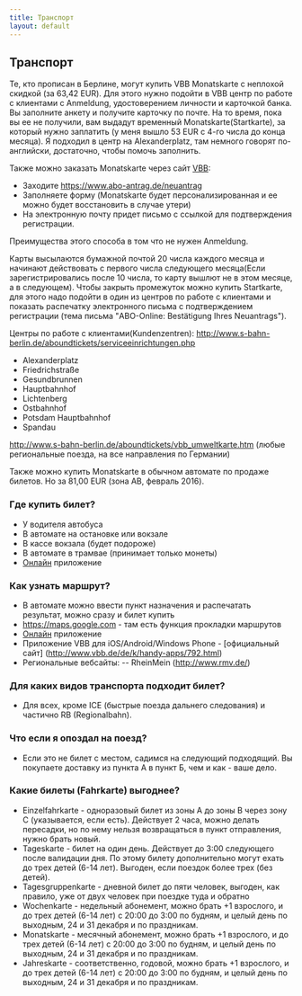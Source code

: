 ```yaml
---
title: Транспорт
layout: default
---
```


## Транспорт

Те, кто прописан в Берлине, могут купить VBB Monatskarte с неплохой скидкой (за 63,42 EUR). Для этого нужно подойти в VBB центр по работе с клиентами с Anmeldung, удостоверением личности и карточкой банка. Вы заполните анкету и получите карточку по почте. На то время, пока вы ее не получили, вам выдадут временный Monatskarte(Startkarte), за который нужно заплатить (у меня вышло 53 EUR с 4-го числа до конца месяца). Я подходил в центр на Alexanderplatz, там немного говорят по-английски, достаточно, чтобы помочь заполнить. 

Также можно заказать Monatskarte через сайт [VBB]( https://www.abo-antrag.de/):
 - Заходите https://www.abo-antrag.de/neuantrag
 - Заполняете форму (Monatskarte будет персонализированная и ее можно будет восстановить в случае утери)
 - На электронную почту придет письмо с ссылкой для подтверждения регистрации.

Преимущества этого способа в том что не нужен Anmeldung.

Карты высылаются бумажной почтой 20 числа каждого месяца и начинают действовать с первого числа следующего месяца(Если зарегистрировались после 10 числа, то карту вышлют не в этом месяце, а в следующем). Чтобы закрыть промежуток можно купить Startkarte, для этого надо подойти в один из центров по работе с клиентами и показать распечатку электронного письма с подтверждением регистрации (тема письма "ABO-Online: Bestätigung Ihres Neuantrags").

Центры по работе с клиентами(Kundenzentren): http://www.s-bahn-berlin.de/aboundtickets/serviceeinrichtungen.php
 - Alexanderplatz
 - Friedrichstraße
 - Gesundbrunnen
 - Hauptbahnhof
 - Lichtenberg
 - Ostbahnhof
 - Potsdam Hauptbahnhof
 - Spandau

http://www.s-bahn-berlin.de/aboundtickets/vbb_umweltkarte.htm (любые региональные поезда, на все направления по Германии)

Также можно купить Monatskarte в обычном автомате по продаже билетов. Но за 81,00 EUR (зона AB, февраль 2016).

### Где купить билет?
- У водителя автобуса
- В автомате на остановке или вокзале
- В кассе вокзала (будет подороже)
- В автомате в трамвае (принимает только монеты)
- [Онлайн](http://www.bvg.de/de/Fahrinfo/Jederzeit-mobil) приложение

### Как узнать маршрут?
- В автомате можно ввести пункт назначения и распечатать результат, можно сразу и билет купить
- https://maps.google.com - там есть функция прокладки маршрутов
- [Онлайн](http://www.bvg.de/de/Fahrinfo/Jederzeit-mobil) приложение
- Приложение VBB для iOS/Android/Windows Phone - [официальный сайт] (http://www.vbb.de/de/k/handy-apps/792.html)
- Региональные вебсайты:
-- RheinMein (http://www.rmv.de/)


### Для каких видов транспорта подходит билет?
- Для всех, кроме ICE (быстрые поезда дальнего следования) и частично RB (Regionalbahn).

### Что если я опоздал на поезд?
- Если это не билет с местом, садимся на следующий подходящий. Вы покупаете доставку из пункта А в пункт Б, чем и как - ваше дело.

### Какие билеты (Fahrkarte) выгоднее?
- Einzelfahrkarte - одноразовый билет из зоны A до зоны B через зону C (указывается, если есть). Действует 2 часа, можно делать пересадки, но по нему нельзя возвращаться в пункт отправления, нужно брать новый.
- Tageskarte - билет на один день. Действует до 3:00 следующего после валидации дня. По этому билету дополнительно могут ехать до трех детей (6-14 лет). Выгоден, если поездок более трех (без детей).
- Tagesgruppenkarte - дневной билет до пяти человек, выгоден, как правило, уже от двух человек при поездке туда и обратно
- Wochenkarte - недельный абонемент, можно брать +1 взрослого, и до трех детей (6-14 лет) с 20:00 до 3:00 по будням, и целый день по выходным, 24 и 31 декабря и по праздникам.
- Monatskarte - месячный абонемент, можно брать +1 взрослого, и до трех детей (6-14 лет) с 20:00 до 3:00 по будням, и целый день по выходным, 24 и 31 декабря и по праздникам.
- Jahreskarte - соответственно, годовой, можно брать +1 взрослого, и до трех детей (6-14 лет) с 20:00 до 3:00 по будням, и целый день по выходным, 24 и 31 декабря и по праздникам.

